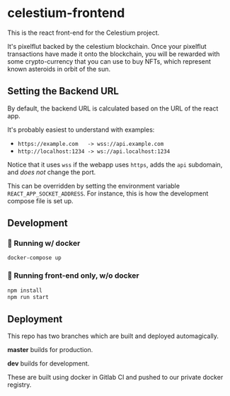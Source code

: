 # celestium-frontend

This is the react front-end for the Celestium project.

It's pixelflut backed by the celestium blockchain.
Once your pixelflut transactions have made it onto the blockchain,
you will be rewarded with some crypto-currency that you can use to buy NFTs,
which represent known asteroids in orbit of the sun.


## Setting the Backend URL

By default, the backend URL is calculated based on the URL of the react app.

It's probably easiest to understand with examples:

- `https://example.com   -> wss://api.example.com`
- `http://localhost:1234 -> ws://api.localhost:1234`

Notice that it uses `wss` if the webapp uses `https`, adds the `api` subdomain, and *does not* change the port.

This can be overridden by setting the environment variable `REACT_APP_SOCKET_ADDRESS`.
For instance, this is how the development compose file is set up.

## Development

### 🐳 Running w/ docker

```
docker-compose up
```

### 🧰 Running front-end only, w/o docker

```sh
npm install
npm run start
```


## Deployment

This repo has two branches which are built and deployed automagically.

**master** builds for production.

**dev** builds for development.

These are built using docker in Gitlab CI and pushed to our private docker registry.

